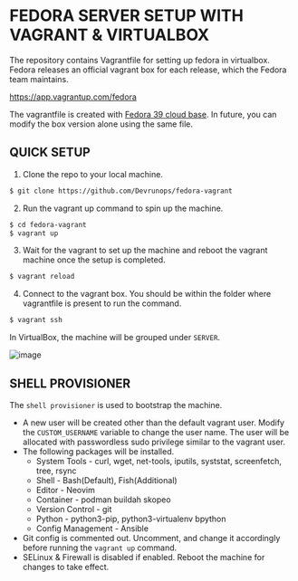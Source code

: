 # FEDORA SERVER SETUP WITH VAGRANT & VIRTUALBOX

The repository contains Vagrantfile for setting up fedora in virtualbox. Fedora releases an official vagrant box for each release, which the Fedora team maintains. 

<https://app.vagrantup.com/fedora>

The vagrantfile is created with [Fedora 39 cloud base](https://app.vagrantup.com/fedora/boxes/39-cloud-base). In future, you can modify the box version alone using the same file.

## QUICK SETUP

1. Clone the repo to your local machine.

```sh
$ git clone https://github.com/Devrunops/fedora-vagrant
```

2. Run the vagrant up command to spin up the machine.

```sh
$ cd fedora-vagrant
$ vagrant up
```

3. Wait for the vagrant to set up the machine and reboot the vagrant machine once the setup is completed.

```sh
$ vagrant reload
```

4. Connect to the vagrant box. You should be within the folder where vagrantfile is present to run the command.

```sh
$ vagrant ssh
```

In VirtualBox, the machine will be grouped under `SERVER`.

![image](https://github.com/Devrunops/fedora-vagrant/assets/156952563/fa9b7941-c817-4012-bcb9-39c417d6bc81)

## SHELL PROVISIONER

The `shell provisioner` is used to bootstrap the machine. 

- A new user will be created other than the default vagrant user. Modify the `CUSTOM_USERNAME` variable to change the user name. The user will be allocated with passwordless sudo privilege similar to the vagrant user.
- The following packages will be installed.
    - System Tools - curl, wget, net-tools, iputils, syststat, screenfetch, tree, rsync
    - Shell - Bash(Default), Fish(Additional)
    - Editor - Neovim
    - Container - podman buildah skopeo
    - Version Control - git
    - Python - python3-pip, python3-virtualenv bpython
    - Config Management - Ansible
- Git config is commented out. Uncomment, and change it accordingly before running the `vagrant up` command.
- SELinux & Firewall is disabled if enabled. Reboot the machine for changes to take effect.

